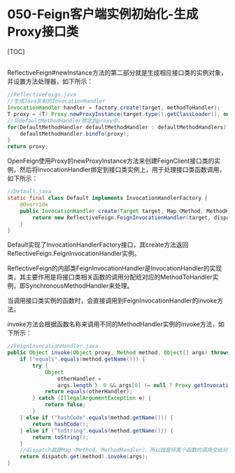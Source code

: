 # 050-Feign客户端实例初始化-生成Proxy接口类

[TOC]

## 

ReflectiveFeign#newInstance方法的第二部分就是生成相应接口类的实例对象，并设置方法处理器，如下所示：

```java
//ReflectiveFeign.java
//生成Java反射的InvocationHandler
InvocationHandler handler = factory.create(target, methodToHandler);
T proxy = (T) Proxy.newProxyInstance(target.type().getClassLoader(), new Class〈?〉[] {target.type()}, handler);
//将defaultMethodHandler绑定到proxy中。
for(DefaultMethodHandler defaultMethodHandler : defaultMethodHandlers) {
    defaultMethodHandler.bindTo(proxy);
}
return proxy;
```

OpenFeign使用Proxy的newProxyInstance方法来创建FeignClient接口类的实例，然后将InvocationHandler绑定到接口类实例上，用于处理接口类函数调用，如下所示：

```java
//Default.java
static final class Default implements InvocationHandlerFactory {
    @Override
    public InvocationHandler create(Target target, Map〈Method, MethodHandler〉 dispatch) {
        return new ReflectiveFeign.FeignInvocationHandler(target, dispatch);
    }
}
```



Default实现了InvocationHandlerFactory接口，其create方法返回ReflectiveFeign.FeignInvocationHandler实例。

ReflectiveFeign的内部类FeignInvocationHandler是InvocationHandler的实现类，其主要作用是将接口类相关函数的调用分配给对应的MethodToHandler实例，即SynchronousMethodHandler来处理。

当调用接口类实例的函数时，会直接调用到FeignInvocationHandler的invoke方法。

invoke方法会根据函数名称来调用不同的MethodHandler实例的invoke方法，如下所示：

```java
//FeignInvocationHandler.java
public Object invoke(Object proxy, Method method, Object[] args) throws Throwable {
    if ("equals".equals(method.getName())) {
        try {
            Object
                otherHandler =
                args.length 〉 0 && args[0] != null ? Proxy.getInvocationHandler(args[0]): null;
            return equals(otherHandler);
        } catch (IllegalArgumentException e) {
            return false;
        }
    } else if ("hashCode".equals(method.getName())) {
        return hashCode();
    } else if ("toString".equals(method.getName())) {
        return toString();
    }
    //dispatch就是Map〈Method, MethodHandler〉，所以就是将某个函数的调用交给对应的MethodHandler来处理
    return dispatch.get(method).invoke(args);
}
```





